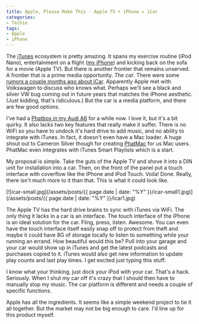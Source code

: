 ```yaml
---
title: Apple, Please Make This - Apple TV + iPhone = iCar
categories:
- Techie
tags:
- Apple
- iPhone
---
```


The [iTunes](http://www.apple.com/itunes/) ecosystem is pretty amazing. It spans my exercise routine (iPod Nano), entertainment on a flight ([my iPhone](/thingelstad/i-got-my-iphone)) and kicking back on the sofa for a movie (Apple TV). But there is another frontier that remains unserved. A frontier that is a prime media opportunity. _The car_.
There were some [rumors a couple months ago about iCar](http://www.macrumors.com/2007/08/29/volkswagen-apple-working-on-icar/). Apparently Apple met with Volkswagen to discuss who knows what. Perhaps we'll see a black and silver VW bug coming out in future years that matches the iPhone aesthetic. (Just kidding, that's ridiculous.) But the car is a media platform, and there are few good options.

I've had a [Phatbox in my Audi A6](/thingelstad/phatbox-installed) for a while now. I love it, but it's a bit quirky. It also lacks two key features that really make it suffer. There is no WiFi so you have to undock it's hard drive to add music, and no ability to integrate with iTunes. In fact, it doesn't even have a Mac loader. A huge shout out to Cameron Silver though for creating [PhatMac](http://buzzneon.com/PhatMac/) for us Mac users. PhatMac even integrates with iTunes Smart Playlists which is a start.

My proposal is simple. Take the guts of the Apple TV and shove it into a DIN unit for installation into a car. Then, on the front of the panel put a touch interface with coverflow like the iPhone and iPod Touch. Voila! Done. Really, there isn't much more to it than that. This is what it could look like.

[![icar-small.jpg](/assets/posts/{{ page.date | date: "%Y" }}/icar-small1.jpg)](/assets/posts/{{ page.date | date: "%Y" }}/icar1.jpg)

The Apple TV has the hard drive brains to sync with iTunes via WiFi. The only thing it lacks in a car is an interface. The touch interface of the iPhone is an ideal solution for the car. Fling, press, listen. Awesome. You can even have the touch interface itself easily snap off to protect from theft and maybe it could have 8G of storage locally to listen to something while your running an errand. How beautiful would this be? Pull into your garage and your car would show up in iTunes and get the latest podcasts and purchases copied to it. iTunes would also get new information to update play counts and last play times. I get excited just typing this stuff.

I know what your thinking, just dock your iPod with your car. That's a hack. Seriously. When I shut my car off it's crazy that I should then have to manually stop my music. The car platform is different and needs a couple of specific functions.

Apple has all the ingredients. It seems like a simple weekend project to tie it all together. But the market may not be big enough to care. I'd line up for this product myself.
